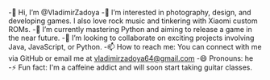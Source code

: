 -👋 Hi, I’m @VladimirZadoya
-👀 I’m interested in photography, design, and developing games. I also love rock music and tinkering with Xiaomi custom ROMs.
-🌱 I’m currently mastering Python and aiming to release a game in the near future.
-💞 I’m looking to collaborate on exciting projects involving Java, JavaScript, or Python.
-📫 How to reach me: You can connect with me via GitHub or email me at vladimirzadoya64@gmail.com
-😄 Pronouns: he
-⚡️ Fun fact: I'm a caffeine addict and will soon start taking guitar classes.

<!---
VladimirZadoya/VladimirZadoya is a ✨ special ✨ repository because its `README.md` (this file) appears on your GitHub profile.
You can click the Preview link to take a look at your changes.
--->

